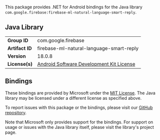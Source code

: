 This package provides .NET for Android bindings for the Java library `com.google.firebase:firebase-ml-natural-language-smart-reply`.

## Java Library

| | |
|-|-|
| **Group ID** | com.google.firebase |
| **Artifact ID** | firebase-ml-natural-language-smart-reply |
| **Version** | 18.0.8 |
| **License(s)** | [Android Software Development Kit License](https://developer.android.com/studio/terms.html) |

## Bindings

These bindings are provided by Microsoft under the [MIT License](https://opensource.org/licenses/MIT). The Java
library may be licensed under a different license as specified above.

To report issues with this package or the bindings, please visit our [GitHub repository](https://aka.ms/android-libraries).

Note that Microsoft only provides support for the bindings. For support on
usage or issues with the Java library itself, please visit the library's project page.

